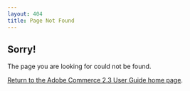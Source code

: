 ```yaml
---
layout: 404
title: Page Not Found
---
```


## Sorry!

The page you are looking for could not be found.

[Return to the Adobe Commerce 2.3 User Guide home page]({{site.baseurl}}/).
